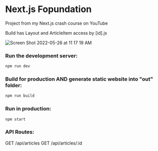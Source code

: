 # Next.js Fopundation

Project from my Next.js crash course on YouTube

Build has Layout and ArticleItem access by [id].js

![Screen Shot 2022-05-26 at 11 17 19 AM](https://user-images.githubusercontent.com/92414210/170551092-d9b95327-7746-4235-93b1-436e857681f1.png)



### Run the development server:

```bash
npm run dev
```

### Build for production AND generate static website into "out" folder:

```bash
npm run build
```

### Run in production:

```bash
npm start
```

### API Routes:

GET /api/articles
GET /api/articles/:id
